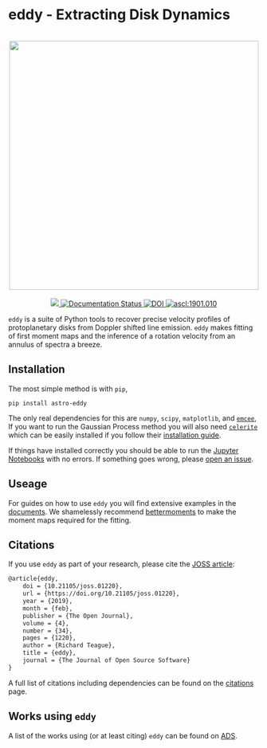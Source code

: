 # eddy - Extracting Disk Dynamics

<p align='center'>
  <br/>
  <img src="https://github.com/richteague/eddy/blob/master/docs/_static/eddy_logo.png" width="500" height="500">
  <br/>
  <br/>
  <a href="http://joss.theoj.org/papers/2868c5ad4b6405eba1aaf1cd8ea53274"><img src="http://joss.theoj.org/papers/2868c5ad4b6405eba1aaf1cd8ea53274/status.svg">
  </a>
  <a href='https://eddy.readthedocs.io/en/latest/?badge=latest'><img src='https://readthedocs.org/projects/eddy/badge/?version=latest' alt='Documentation Status' />
  </a>
  <a href="https://doi.org/10.5281/zenodo.1440051"><img src="https://zenodo.org/badge/DOI/10.5281/zenodo.1440051.svg" alt="DOI" />
  </a>
  <a href="http://ascl.net/1901.010"><img src="https://img.shields.io/badge/ascl-1901.010-blue.svg?colorB=262255" alt="ascl:1901.010" />
  </a>
</p>

`eddy` is a suite of Python tools to recover precise velocity profiles of protoplanetary disks from Doppler shifted line emission. `eddy` makes fitting of first moment maps and the inference of a rotation velocity from an annulus of spectra a breeze.

## Installation

The most simple method is with `pip`,

```
pip install astro-eddy
```

The only real dependencies for this are `numpy`, `scipy`, `matplotlib`, and [`emcee`](https://github.com/dfm/emcee), If you want to run the Gaussian Process method you will also need [`celerite`](https://github.com/dfm/celerite) which can be easily installed if you follow their [installation guide](https://celerite.readthedocs.io/en/stable/python/install/).

If things have installed correctly you should be able to run the [Jupyter Notebooks](https://github.com/richteague/eddy/tree/master/docs/tutorials) with no errors. If something goes wrong, please [open an issue](https://github.com/richteague/eddy/issues/new).

## Useage

For guides on how to use `eddy` you will find extensive examples in the [documents](https://github.com/richteague/eddy/tree/master/docs). We shamelessly recommend [bettermoments](https://github.com/richteague/bettermoments) to make the moment maps required for the fitting.

## Citations

If you use `eddy` as part of your research, please cite the [JOSS article](http://joss.theoj.org/papers/10.21105/joss.01220):

```latex
@article{eddy,
    doi = {10.21105/joss.01220},
    url = {https://doi.org/10.21105/joss.01220},
    year = {2019},
    month = {feb},
    publisher = {The Open Journal},
    volume = {4},
    number = {34},
    pages = {1220},
    author = {Richard Teague},
    title = {eddy},
    journal = {The Journal of Open Source Software}
}
```

A full list of citations including dependencies can be found on the [citations](./docs/citations.md) page.

## Works using `eddy`

A list of the works using (or at least citing) `eddy` can be found on [ADS](https://ui.adsabs.harvard.edu/abs/2019JOSS....4.1220T/citations).
